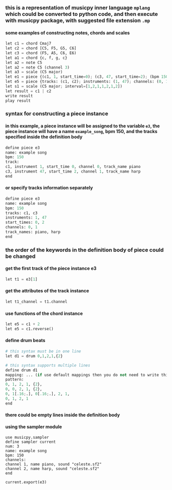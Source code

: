 ### this is a representation of musicpy inner language `mplang` which could be converted to python code, and then execute with musicpy package, with suggested file extension `.mp`

#### some examples of constructing notes, chords and scales

```python
let c1 = chord Cmaj7
let c2 = chord [C5, F5, G5, C6]
let c3 = chord (F5, A5, C6, E6)
let a1 = chord {c, f, g, c}
let a2 = note C5
let a2 = note C5 (channel 3)
let a3 = scale (C5 major)
let e1 = piece {(c1, 1, start_time=0); (c3, 47, start_time=2); (bpm 150); (name example_song)}
let e5 = piece {tracks: (c1, c2); instruments: (1, 47); channels: (0, 1); bpm: 150; name: example_song}
let s1 = scale (C5 major; interval=[1,2,1,1,2,1,2])
let result = c1 | c2
write result
play result
```



### syntax for constructing a piece instance
#### in this example, a piece instance will be assigned to the variable `e3`, the piece instance will have a name `example_song`, bpm 150, and the tracks specified inside the definition body

```python
define piece e3
name: example song
bpm: 150
track:
c1, instrument 1, start_time 0, channel 0, track_name piano
c3, instrument 47, start_time 2, channel 1, track_name harp
end
```



#### or specify tracks information separately
```python
define piece e3
name: example song
bpm: 150
tracks: c1, c3
instruments: 1, 47
start_times: 0, 2
channels: 0, 1
track_names: piano, harp
end
```



### the order of the keywords in the definition body of piece could be changed

#### get the first track of the piece instance e3
```python
let t1 = e3[1]
```

#### get the attributes of the track instance
```python
let t1_channel = t1.channel
```

#### use functions of the chord instance
```python
let e5 = c1 + 2
let e5 = c1.reverse()
```

#### define drum beats
```python
# this syntax must be in one line
let d1 = drum 0,1,2,1,{2}

# this syntax supports multiple lines
define drum d1
mapping: ... (if use default mappings then you do not need to write this)
pattern:
0, 1, 2, 1, {2},
0, 0, 2, 1, {2},
0, 1[.16;.], 0[.16;.], 2, 1,
0, 1, 2, 1
end
```

#### there could be empty lines inside the definition body



#### using the sampler module

```
use musicpy.sampler
define sampler current
num: 3
name: example song
bpm: 150
channels:
channel 1, name piano, sound "celeste.sf2"
channel 2, name harp, sound "celeste.sf2"
end

current.export(e3)
```


